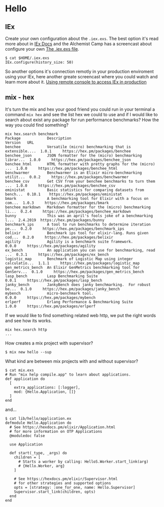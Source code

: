 # Hello

## IEx

Create your own configuration about the `.iex.exs`.
The best option it's read more about in [IEx Docs](https://hexdocs.pm/iex/IEx.html) and the Alchemist Camp has a screencast about configure your own [The .iex.exs file](https://www.youtube.com/watch?v=E0bmtcYrz9M).

```shell
$ cat $HOME/.iex.exs
IEx.configure(history_size: 50)
```

So another options it's connection remotly in your production enviroment using your IEx, here another greate screencast where you could watch and learn more about it. [Using remote console to access IEx in production](https://www.youtube.com/watch?v=RcTJ66tXsK0)

## mix - hex

It's turn the mix and hex your good friend you could run in your terminal a command `mix hex` and see the list hex we could to use and if I would like to search about exist any package for run performance benchmarks? How the way you could find something?

```shell
mix hex.search benchmark
Package            Description                                            Version   URL
benchee            Versatile (micro) benchmarking that is extensible....  1.0.1     https://hex.pm/packages/benchee
benchee_json       JSON formatter for the (micro) benchmarking librar...  1.0.0     https://hex.pm/packages/benchee_json
benchee_html       HTML formatter with pretty graphs for the (micro) ...  1.0.0     https://hex.pm/packages/benchee_html
benchwarmer        Benchwarmer is an Elixir micro-benchmarking utilit...  0.0.2     https://hex.pm/packages/benchwarmer
benchee_csv        Get CSV from your benchee benchmarks to turn them ...  1.0.0     https://hex.pm/packages/benchee_csv
eministat          Basic statistics for comparing datasets from bench...  0.10.1    https://hex.pm/packages/eministat
bmark              A benchmarking tool for Elixir with a focus on com...  1.0.3     https://hex.pm/packages/bmark
benchee_markdown   Markdown formatter for the (micro) benchmarking li...  0.2.4     https://hex.pm/packages/benchee_markdown
bunny              This was an april's fools joke of a benchmarking l...  2.4.2019  https://hex.pm/packages/bunny
benchmark_ips      A tool to run benchmarks to determine iteration pe...  0.2.0     https://hex.pm/packages/benchmark_ips
belixir            Benchmark ips tool for elixir-lang. Runs given cod...  0.2.0     https://hex.pm/packages/belixir
agility            Agility is a benchmark suite framework.                0.0.0     https://hex.pm/packages/agility
ex_bench           An application you can use for benchmarking, read ...  0.3.1     https://hex.pm/packages/ex_bench
logistic_map       Benchmark of Logistic Map using integer calculatio...  1.1.1     https://hex.pm/packages/logistic_map
gen_metrics_bench  An Elixir GenMetrics benchmarking tool for GenServ...  0.1.0     https://hex.pm/packages/gen_metrics_bench
lasp_bench         Lasp Benchmarking Suite                                0.0.1     https://hex.pm/packages/lasp_bench
janky_bench        JankyBench does janky benchmarking.  For robust be...  0.1.0     https://hex.pm/packages/janky_bench
mybench            micro-benchmark tool.                                  0.0.0     https://hex.pm/packages/mybench
erlperf            Erlang Performance & Benchmarking Suite                1.0.0     https://hex.pm/packages/erlperf
```

If we would like to find something related web http, we put the right words and see how its works.

```shell
mix hex.search http
...
```

How creates a mix project with supervisor?

```shell
$ mix new hello --sup
```

What kind are between mix projects with and without supervisor?

```shell
$ cat mix.exs
# Run "mix help compile.app" to learn about applications.
def application do
  [
    extra_applications: [:logger],
    mod: {Hello.Application, []}
  ]
end
```

and...

```shell
$ cat lib/hello/application.ex
defmodule Hello.Application do
  # See https://hexdocs.pm/elixir/Application.html
  # for more information on OTP Applications
  @moduledoc false

  use Application

  def start(_type, _args) do
    children = [
      # Starts a worker by calling: HelloS.Worker.start_link(arg)
      # {Hello.Worker, arg}
    ]

    # See https://hexdocs.pm/elixir/Supervisor.html
    # for other strategies and supported options
    opts = [strategy: :one_for_one, name: Hello.Supervisor]
    Supervisor.start_link(children, opts)
  end
end
```
